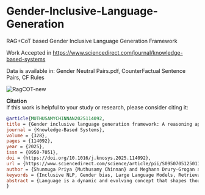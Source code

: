 # Gender-Inclusive-Language-Generation
RAG+CoT based Gender Inclusive Language Generation Framework 

Work Accepted in https://www.sciencedirect.com/journal/knowledge-based-systems

Data is available in: Gender Neutral Pairs.pdf, CounterFactual Sentence Pairs, CF Rules

![RagCOT-new](https://github.com/user-attachments/assets/ee67d880-774d-42e9-9f48-7645f7f7ba86)

**Citation**  
If this work is helpful to your study or research, please consider citing it:

```bibtex
@article{MUTHUSAMYCHINNAN2025114092,
title = {Gender inclusive language generation framework: A reasoning approach with RAG and CoT},
journal = {Knowledge-Based Systems},
volume = {328},
pages = {114092},
year = {2025},
issn = {0950-7051},
doi = {https://doi.org/10.1016/j.knosys.2025.114092},
url = {https://www.sciencedirect.com/science/article/pii/S0950705125011372},
author = {Shunmuga Priya {Muthusamy Chinnan} and Meghann Drury-Grogan and Bharathi Raja Chakravarthi},
keywords = {Inclusive NLP, Gender bias, Large Language Models, Retrieval-Augmented Generation, Chain-of-Thought reasoning, LLM as a Judge},
abstract = {Language is a dynamic and evolving concept that shapes thought and perception. The increasing reliance on Natural Language Processing models necessitates careful consideration of their alignment with inclusive language practices. However, Large Language Models often perpetuate biases due to training on androcentric and stereotypical data, undermining fairness and inclusivity. To address this, we propose a novel Two-Pass Retrieval Augmented Generation RAG with Chain of Thought framework that first retrieves contextual, unbiased references from a created corpus of inclusive texts and then applies structured, step-by-step reasoning via CoT prompting to enhance inclusivity in LLM output. By systematically retrieving relevant, unbiased references and enforcing structured reasoning, the framework promotes the generation of more inclusive and less biased content. Both LLM and human based evaluation using structured prompts with metrics like gender assumption, gender neutrality and quality and relevance Score are utilized. The text completion and generation tasks demonstrate that the proposed framework reduces gender bias.}
}
```

